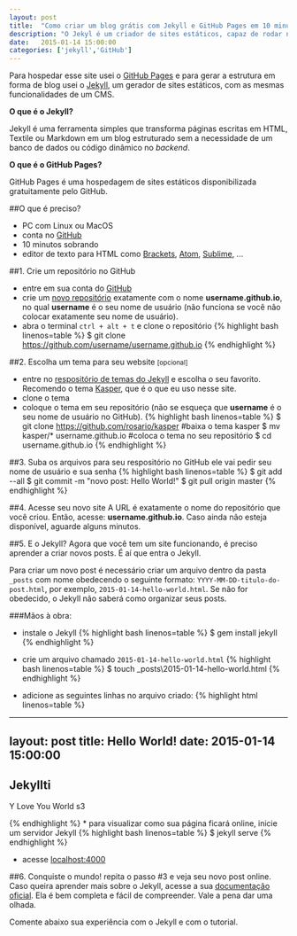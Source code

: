 ```yaml
---
layout: post
title:  "Como criar um blog grátis com Jekyll e GitHub Pages em 10 minutos"
description: "O Jekyl é um criador de sites estáticos, capaz de rodar nos servidores do GitHub Pages, que permite criar páginas web gratuitamente."
date:   2015-01-14 15:00:00
categories: ['jekyll','GitHub']
---
```


Para hospedar esse site usei o [GitHub Pages](https://pages.github.com/) e para gerar a estrutura 
em forma de blog usei o [Jekyll](http://jekyllrb.com/), um gerador de sites estáticos, com as mesmas funcionalidades de um CMS.

**O que é o Jekyll?**

Jekyll é uma ferramenta simples que transforma páginas escritas em HTML, Textile ou Markdown em um
blog estruturado sem a necessidade de um banco de dados ou código dinâmico no *backend*.

**O que é o GitHub Pages?**

GitHub Pages é uma hospedagem de sites estáticos disponibilizada gratuitamente pelo GitHub.

##O que é preciso?
* PC com Linux ou MacOS
* conta no [GitHub](https://github.com/)
* 10 minutos sobrando
* editor de texto para HTML como [Brackets](http://brackets.io/), [Atom](https://atom.io/), [Sublime](http://www.sublimetext.com/), ...

##1. Crie um repositório no GitHub
* entre em sua conta do [GitHub](https://github.com/)
* crie um [novo repositório](https://github.com/new) exatamente com o nome **username.github.io**,
no qual **username** é o seu nome de usuário (não funciona se você não colocar exatamente seu nome de usuário).
* abra o terminal `ctrl + alt + t` e clone o repositório
{% highlight bash linenos=table %}
$ git clone https://github.com/username/username.github.io
{% endhighlight %}

##2. Escolha um tema para seu website <small>[opcional]</small>
* entre no [respositório de temas do Jekyll](http://jekyllthemes.org/) e escolha o seu favorito.
Recomendo o tema [Kasper](https://github.com/rosario/kasper), que é o que eu uso nesse site.
* clone o tema 
* coloque o tema em seu repositório (não se esqueça que **username** é o seu nome de
usuário no GitHub).
{% highlight bash linenos=table %}
$ git clone https://github.com/rosario/kasper #baixa o tema kasper
$ mv kasper/* username.github.io #coloca o tema no seu repositório
$ cd username.github.io
{% endhighlight %}

##3. Suba os arquivos para seu respositório no GitHub
ele vai pedir seu nome de usuário e sua senha
{% highlight bash linenos=table %}
$ git add --all
$ git commit -m "novo post: Hello World!"
$ git pull origin master
{% endhighlight %}

##4. Acesse seu novo site
A URL é exatamente o nome do repositório que você criou. Então, acesse:
**username.github.io**. Caso ainda não esteja disponível, aguarde alguns minutos.

##5. E o Jekyll?
Agora que você tem um site funcionando, é preciso aprender a criar novos posts. É aí que entra o Jekyll.

Para criar um novo post é necessário criar um arquivo dentro da pasta `_posts` com
nome obedecendo o seguinte formato: `YYYY-MM-DD-titulo-do-post.html`, por exemplo, 
`2015-01-14-hello-world.html`. Se não for obedecido, o Jekyll não saberá como
organizar seus posts.

###Mãos à obra:

* instale o Jekyll 
{% highlight bash linenos=table %}
$ gem install jekyll
{% endhighlight %}

* crie um arquivo chamado `2015-01-14-hello-world.html`
{% highlight bash linenos=table %}
$ touch \_posts\2015-01-14-hello-world.html
{% endhighlight %}

* adicione as seguintes linhas no arquivo criado: 
{% highlight html linenos=table %}
---
layout: post
title:  Hello World!
date:   2015-01-14 15:00:00
---
<h2>Jekyllti</h2>
<p>Y Love You World s3</p>
{% endhighlight %}
* para visualizar como sua página ficará online, inicie um servidor Jekyll 
{% highlight bash linenos=table %}
$ jekyll serve
{% endhighlight %}

* acesse [localhost:4000](http://localhost:4000)

##6. Conquiste o mundo!
repita o passo #3 e veja seu novo post online. Caso queira aprender mais sobre o Jekyll, acesse a sua 
[documentação oficial](http://jekyllrb.com/docs/home/). Ela é bem completa e fácil de
compreender. Vale a pena dar uma olhada.

Comente abaixo sua experiência com o Jekyll e com o tutorial. 
